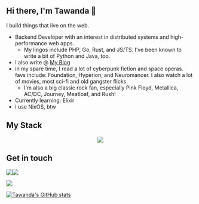 ## Hi there, I'm Tawanda 👋

I build things that live on the web.
- Backend Developer with an interest in distributed systems and high-performance web apps.
  - My lingos include PHP, Go, Rust, and JS/TS. I've been known to write a bit of Python and Java, too.
- I also write @ [My Blog](https://www.tawandamunongo.dev)
- in my spare time, I read a lot of cyberpunk fiction and space operas. favs include: Foundation, Hyperion, and Neuromancer. I also watch a lot of movies, most sci-fi and old gangster flicks.
  - I'm also a big classic rock fan, especially Pink Floyd, Metallica, AC/DC, Journey, Meatloaf, and Rush!
- Currently learning: Elixir
- i use NixOS, btw

## My Stack

<p align="center">
  <a href="https://skillicons.dev">
    <img src="https://skillicons.dev/icons?i=java,php,ts,go,rust,elixir,python,laravel,react,docker,nginx,postgres,linux,vim,bash,aws,git,graphql&perline=6" />
  </a>
</p>

## Get in touch
[![](https://img.shields.io/badge/Mastodon-2E3138?style=for-the-badge&logo=mastodon&logoColor=white)](https://hachyderm.io/@ta1da)[![](https://img.shields.io/badge/linkedin-%230077B5.svg?style=for-the-badge&logo=linkedin)](https://www.linkedin.com/in/tawanda-munongo/)

<img src="https://github-readme-stats.vercel.app/api/top-langs?username=tmunongo&layout=compact"/>

[![Tawanda's GitHub stats](https://github-readme-stats.vercel.app/api?username=tmunongo&theme=tokyonight)](https://github.com/anuraghazra/github-readme-stats)

